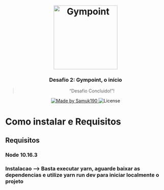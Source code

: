 <h1 align="center">
  <img alt="Gympoint" title="Gympoint" src=".github/logo.png" width="200px" />
</h1>

<h3 align="center">
  Desafio 2: Gympoint, o início
</h3>

<blockquote align="center">“Desafio Concluido!”!</blockquote>

<p align="center">

  <a href="https://github.com/samuk190">
    <img alt="Made by Samuk190" src="https://img.shields.io/badge/made%20by-Samuk190-brightgreen">
  </a>

  <img alt="License" src="https://img.shields.io/badge/license-MIT-%2304D361">

  
</p>

<p align="center">
  
  <h1> Como instalar e Requisitos </h1>
  
  <h2> Requisitos </h2>
  <h3> Node 10.16.3</h3> 
  
 <h3> Instalacao --> Basta executar yarn, aguarde baixar as dependencias e utilize yarn run dev para iniciar localmente o projeto</h2> 
 

